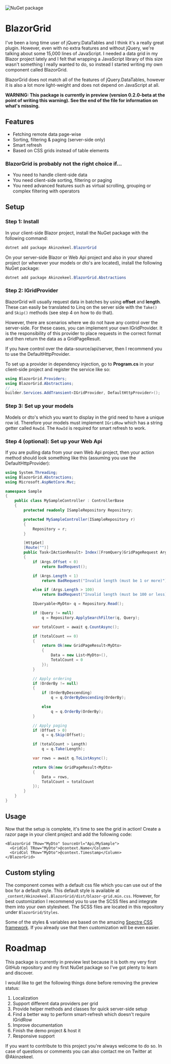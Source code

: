 ![NuGet package](https://github.com/Akinzekeel/BlazorGrid/workflows/Publish%20main%20project%20to%20NuGet/badge.svg)

# BlazorGrid
I've been a long time user of jQuery.DataTables and I think it's a really great plugin. However, even with no extra features and without jQuery, we're talking about some 15,000 lines of JavaScript. I needed a data grid in my Blazor project lately and I felt that wrapping a JavaScript library of this size wasn't something I really wanted to do, so instead I started writing my own component called BlazorGrid.

BlazorGrid does not match all of the features of jQuery.DataTables, however it is also a lot more light-weight and does not depend on JavaScript at all.

**WARNING: This package is currently in preview (version 0.2.0-beta at the point of writing this warning). See the end of the file for information on what's missing.**

## Features
- Fetching remote data page-wise
- Sorting, filtering & paging (server-side only)
- Smart refresh
- Based on CSS grids instead of table elements

### BlazorGrid is probably not the right choice if...
- You need to handle client-side data
- You need client-side sorting, filtering or paging
- You need advanced features such as virtual scrolling, grouping or complex filtering with operators

## Setup
### Step 1: Install
In your client-side Blazor project, install the NuGet package with the following command: 
```powershell
dotnet add package Akinzekeel.BlazorGrid
```

On your server-side Blazor or Web Api project and also in your shared project (or wherever your models or dto's are located), install the following NuGet package:
```powershell
dotnet add package Akinzekeel.BlazorGrid.Abstractions
```

### Step 2: IGridProvider
BlazorGrid will usually request data in batches by using **offset** and **length**. These can easily be translated to Linq on the server side with the `Take()` and `Skip()` methods (see step 4 on how to do that).

However, there are scenarios where we do not have any control over the server-side. For these cases, you can implement your own IGridProvider. It is the responsibility of this provider to place requests in the correct format and then return the data as a GridPageResult<T>.
  
If you have control over the data-source/api/server, then I recommend you to use the DefaultHttpProvider.

To set up a provider in dependency injection, go to **Program.cs** in your client-side project and register the service like so:

```c#
using BlazorGrid.Providers;
using BlazorGrid.Abstractions;
// ...
builder.Services.AddTransient<IGridProvider, DefaultHttpProvider>();
``` 

### Step 3: Set up your models
Models or dto's which you want to display in the grid need to have a unique row id. Therefore your models must implement `IGridRow` which has a string getter called `RowId`. The `RowId` is required for smart refresh to work.

### Step 4 (optional): Set up your Web Api
If you are pulling data from your own Web Api project, then your action method should look something like this (assuming you use the DefaultHttpProvider):
```c#
using System.Threading;
using BlazorGrid.Abstractions;
using Microsoft.AspNetCore.Mvc;

namespace Sample
{
    public class MySampleController : ControllerBase
    {
        protected readonly ISampleRepository Repository;

        protected MySampleController(ISampleRepository r)
        {
            Repository = r;
        }

        [HttpGet]
        [Route("")]
        public Task<IActionResult> Index([FromQuery]GridPageRequest Args)
        {
            if (Args.Offset < 0)
                return BadRequest();

            if (Args.Length < 1)
                return BadRequest("Invalid length (must be 1 or more)");

            else if (Args.Length > 100)
                return BadRequest("Invalid length (must be 100 or less)");

            IQueryable<MyDto> q = Repository.Read();

            if (Query != null)
                q = Repository.ApplySearchFilter(q, Query);

            var totalCount = await q.CountAsync();

            if (totalCount == 0)
            {
                return Ok(new GridPageResult<MyDto>
                {
                    Data = new List<MyDto>(),
                    TotalCount = 0
                });
            }

            // Apply ordering
            if (OrderBy != null)
            {
                if (OrderByDescending)
                    q = q.OrderByDescending(OrderBy);

                else
                    q = q.OrderBy(OrderBy);
            }

            // Apply paging
            if (Offset > 0)
                q = q.Skip(Offset);

            if (totalCount > Length)
                q = q.Take(Length);

            var rows = await q.ToListAsync();

            return Ok(new GridPageResult<MyDto>
            {
                Data = rows,
                TotalCount = totalCount
            });
        }
    }
}
```

## Usage
Now that the setup is complete, it's time to see the grid in action! Create a razor page in your client project and add the following code:
```razor
<BlazorGrid TRow="MyDto" SourceUrl="Api/MySample">
  <GridCol TRow="MyDto">@context.Name</Column>
  <GridCol TRow="MyDto">@context.Timestamp</Column>
</BlazorGrid>
```

## Custom styling
The component comes with a default css file which you can use out of the box for a default style. This default style is available at `_content/Akinzekeel.BlazorGrid/dist/blazor-grid.min.css`. However, for best customization I recommend you to use the SCSS files and integrate them into your own stylesheet. The SCSS files are located in this repository under `BlazorGrid/Styles`.

Some of the styles & variables are based on the amazing [Spectre CSS framework](https://picturepan2.github.io/spectre/). If you already use that then customization will be even easier.

# Roadmap
This package is currently in preview lest because it is both my very first GitHub repository and my first NuGet package so I've got plenty to learn and discover. 

I would like to get the following things done before removing the preview status:
1. Localization
1. Support different data providers per grid
1. Provide helper methods and classes for quick server-side setup
1. Find a better way to perform smart-refresh which doesn't require IGridRow
1. Improve documentation
1. Finish the demo project & host it
1. Responsive support

If you want to contribute to this project you're always welcome to do so. In case of questions or comments you can also contact me on Twitter at @Akinzekeel.
